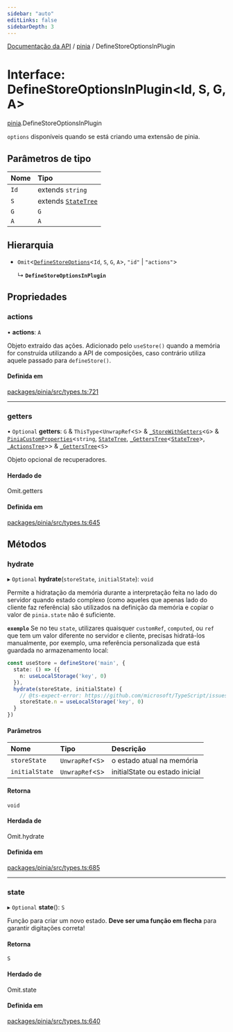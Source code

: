 ```yaml
---
sidebar: "auto"
editLinks: false
sidebarDepth: 3
---
```


[Documentação da API](../index.md) / [pinia](../modules/pinia.md) / DefineStoreOptionsInPlugin

# Interface: DefineStoreOptionsInPlugin<Id, S, G, A\>

[pinia](../modules/pinia.md).DefineStoreOptionsInPlugin

`options` disponíveis quando se está criando uma extensão de pinia.

## Parâmetros de tipo

| Nome | Tipo |
| :------ | :------ |
| `Id` | extends `string` |
| `S` | extends [`StateTree`](../modules/pinia.md#statetree) |
| `G` | `G` |
| `A` | `A` |

## Hierarquia

- `Omit`<[`DefineStoreOptions`](pinia.DefineStoreOptions.md)<`Id`, `S`, `G`, `A`\>, ``"id"`` \| ``"actions"``\>

  ↳ **`DefineStoreOptionsInPlugin`**

## Propriedades

### actions

• **actions**: `A`

Objeto extraído das ações. Adicionado pelo `useStore()` quando a memória for construída utilizando a API de composições, caso contrário utiliza aquele passado para `defineStore()`.

#### Definida em

[packages/pinia/src/types.ts:721](https://github.com/vuejs/pinia/blob/2b998ee/packages/pinia/src/types.ts#L721)

___

### getters

• `Optional` **getters**: `G` & `ThisType`<`UnwrapRef`<`S`\> & [`_StoreWithGetters`](../modules/pinia.md#_storewithgetters)<`G`\> & [`PiniaCustomProperties`](pinia.PiniaCustomProperties.md)<`string`, [`StateTree`](../modules/pinia.md#statetree), [`_GettersTree`](../modules/pinia.md#_getterstree)<[`StateTree`](../modules/pinia.md#statetree)\>, [`_ActionsTree`](../modules/pinia.md#_actionstree)\>\> & [`_GettersTree`](../modules/pinia.md#_getterstree)<`S`\>

Objeto opcional de recuperadores.

#### Herdado de

Omit.getters

#### Definida em

[packages/pinia/src/types.ts:645](https://github.com/vuejs/pinia/blob/2b998ee/packages/pinia/src/types.ts#L645)

## Métodos

### hydrate

▸ `Optional` **hydrate**(`storeState`, `initialState`): `void`

Permite a hidratação da memória durante a interpretação feita no lado do servidor quando estado complexo (como aqueles que apenas lado do cliente faz referência) são utilizados na definição da memória e copiar o valor de `pinia.state` não é suficiente.

**`exemplo`**
Se no teu `state`, utilizares quaisquer `customRef`, `computed`, ou `ref` que tem um valor diferente no servidor e cliente, precisas hidratá-los manualmente, por exemplo, uma referência personalizada que está guardada no armazenamento local:

```ts
const useStore = defineStore('main', {
  state: () => ({
    n: useLocalStorage('key', 0)
  }),
  hydrate(storeState, initialState) {
    // @ts-expect-error: https://github.com/microsoft/TypeScript/issues/43826
    storeState.n = useLocalStorage('key', 0)
  }
})
```

#### Parâmetros

| Nome | Tipo | Descrição |
| :------ | :------ | :------ |
| `storeState` | `UnwrapRef`<`S`\> | o estado atual na memória |
| `initialState` | `UnwrapRef`<`S`\> | initialState ou estado inicial |

#### Retorna

`void`

#### Herdada de

Omit.hydrate

#### Definida em

[packages/pinia/src/types.ts:685](https://github.com/vuejs/pinia/blob/2b998ee/packages/pinia/src/types.ts#L685)

___

### state

▸ `Optional` **state**(): `S`

Função para criar um novo estado. **Deve ser uma função em flecha** para garantir digitações correta!

#### Retorna

`S`

#### Herdado de

Omit.state

#### Definida em

[packages/pinia/src/types.ts:640](https://github.com/vuejs/pinia/blob/2b998ee/packages/pinia/src/types.ts#L640)
